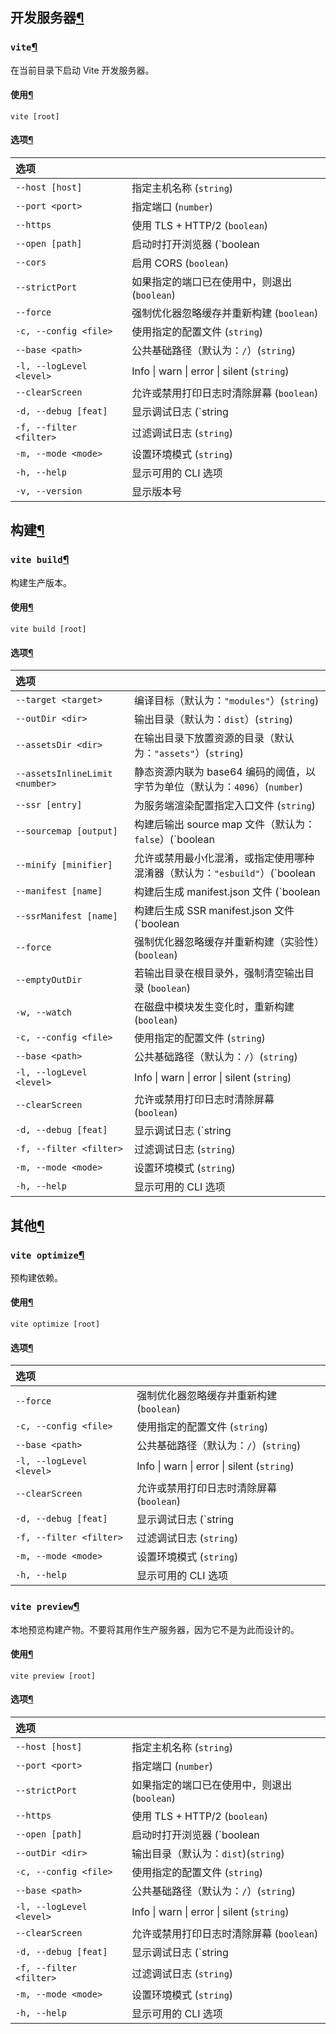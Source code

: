 ## 开发服务器[¶](https://cn.vitejs.dev/guide/cli.html#dev-server)

### `vite`[¶](https://cn.vitejs.dev/guide/cli.html#vite)

在当前目录下启动 Vite 开发服务器。

#### 使用[¶](https://cn.vitejs.dev/guide/cli.html#usage)



```
vite [root]
```

#### 选项[¶](https://cn.vitejs.dev/guide/cli.html#options)

| 选项                     |                                              |
| :----------------------- | :------------------------------------------- |
| `--host [host]`          | 指定主机名称 (`string`)                      |
| `--port <port>`          | 指定端口 (`number`)                          |
| `--https`                | 使用 TLS + HTTP/2 (`boolean`)                |
| `--open [path]`          | 启动时打开浏览器 (`boolean | string`)        |
| `--cors`                 | 启用 CORS (`boolean`)                        |
| `--strictPort`           | 如果指定的端口已在使用中，则退出 (`boolean`) |
| `--force`                | 强制优化器忽略缓存并重新构建 (`boolean`)     |
| `-c, --config <file>`    | 使用指定的配置文件 (`string`)                |
| `--base <path>`          | 公共基础路径（默认为：`/`）(`string`)        |
| `-l, --logLevel <level>` | Info \| warn \| error \| silent (`string`)   |
| `--clearScreen`          | 允许或禁用打印日志时清除屏幕 (`boolean`)     |
| `-d, --debug [feat]`     | 显示调试日志 (`string | boolean`)            |
| `-f, --filter <filter>`  | 过滤调试日志 (`string`)                      |
| `-m, --mode <mode>`      | 设置环境模式 (`string`)                      |
| `-h, --help`             | 显示可用的 CLI 选项                          |
| `-v, --version`          | 显示版本号                                   |

## 构建[¶](https://cn.vitejs.dev/guide/cli.html#build)

### `vite build`[¶](https://cn.vitejs.dev/guide/cli.html#vite-build)

构建生产版本。

#### 使用[¶](https://cn.vitejs.dev/guide/cli.html#usage-1)



```
vite build [root]
```

#### 选项[¶](https://cn.vitejs.dev/guide/cli.html#options-1)

| 选项                           |                                                              |
| :----------------------------- | :----------------------------------------------------------- |
| `--target <target>`            | 编译目标（默认为：`"modules"`）(`string`)                    |
| `--outDir <dir>`               | 输出目录（默认为：`dist`）(`string`)                         |
| `--assetsDir <dir>`            | 在输出目录下放置资源的目录（默认为：`"assets"`）(`string`)   |
| `--assetsInlineLimit <number>` | 静态资源内联为 base64 编码的阈值，以字节为单位（默认为：`4096`）(`number`) |
| `--ssr [entry]`                | 为服务端渲染配置指定入口文件 (`string`)                      |
| `--sourcemap [output]`         | 构建后输出 source map 文件（默认为：`false`）(`boolean | "inline" | "hidden"`) |
| `--minify [minifier]`          | 允许或禁用最小化混淆，或指定使用哪种混淆器（默认为：`"esbuild"`）(`boolean | "terser" | "esbuild"`) |
| `--manifest [name]`            | 构建后生成 manifest.json 文件 (`boolean | string`)           |
| `--ssrManifest [name]`         | 构建后生成 SSR manifest.json 文件 (`boolean | string`)       |
| `--force`                      | 强制优化器忽略缓存并重新构建（实验性）(`boolean`)            |
| `--emptyOutDir`                | 若输出目录在根目录外，强制清空输出目录 (`boolean`)           |
| `-w, --watch`                  | 在磁盘中模块发生变化时，重新构建 (`boolean`)                 |
| `-c, --config <file>`          | 使用指定的配置文件 (`string`)                                |
| `--base <path>`                | 公共基础路径（默认为：`/`）(`string`)                        |
| `-l, --logLevel <level>`       | Info \| warn \| error \| silent (`string`)                   |
| `--clearScreen`                | 允许或禁用打印日志时清除屏幕 (`boolean`)                     |
| `-d, --debug [feat]`           | 显示调试日志 (`string | boolean`)                            |
| `-f, --filter <filter>`        | 过滤调试日志 (`string`)                                      |
| `-m, --mode <mode>`            | 设置环境模式 (`string`)                                      |
| `-h, --help`                   | 显示可用的 CLI 选项                                          |

## 其他[¶](https://cn.vitejs.dev/guide/cli.html#others)

### `vite optimize`[¶](https://cn.vitejs.dev/guide/cli.html#vite-optimize)

预构建依赖。

#### 使用[¶](https://cn.vitejs.dev/guide/cli.html#usage-2)



```
vite optimize [root]
```

#### 选项[¶](https://cn.vitejs.dev/guide/cli.html#options-2)

| 选项                     |                                            |
| :----------------------- | :----------------------------------------- |
| `--force`                | 强制优化器忽略缓存并重新构建 (`boolean`)   |
| `-c, --config <file>`    | 使用指定的配置文件 (`string`)              |
| `--base <path>`          | 公共基础路径（默认为：`/`）(`string`)      |
| `-l, --logLevel <level>` | Info \| warn \| error \| silent (`string`) |
| `--clearScreen`          | 允许或禁用打印日志时清除屏幕 (`boolean`)   |
| `-d, --debug [feat]`     | 显示调试日志 (`string | boolean`)          |
| `-f, --filter <filter>`  | 过滤调试日志 (`string`)                    |
| `-m, --mode <mode>`      | 设置环境模式 (`string`)                    |
| `-h, --help`             | 显示可用的 CLI 选项                        |

### `vite preview`[¶](https://cn.vitejs.dev/guide/cli.html#vite-preview)

本地预览构建产物。不要将其用作生产服务器，因为它不是为此而设计的。

#### 使用[¶](https://cn.vitejs.dev/guide/cli.html#usage-3)



```
vite preview [root]
```

#### 选项[¶](https://cn.vitejs.dev/guide/cli.html#options-3)

| 选项                     |                                              |
| :----------------------- | :------------------------------------------- |
| `--host [host]`          | 指定主机名称 (`string`)                      |
| `--port <port>`          | 指定端口 (`number`)                          |
| `--strictPort`           | 如果指定的端口已在使用中，则退出 (`boolean`) |
| `--https`                | 使用 TLS + HTTP/2 (`boolean`)                |
| `--open [path]`          | 启动时打开浏览器 (`boolean | string`)        |
| `--outDir <dir>`         | 输出目录（默认为：`dist`)(`string`)          |
| `-c, --config <file>`    | 使用指定的配置文件 (`string`)                |
| `--base <path>`          | 公共基础路径（默认为：`/`）(`string`)        |
| `-l, --logLevel <level>` | Info \| warn \| error \| silent (`string`)   |
| `--clearScreen`          | 允许或禁用打印日志时清除屏幕 (`boolean`)     |
| `-d, --debug [feat]`     | 显示调试日志 (`string | boolean`)            |
| `-f, --filter <filter>`  | 过滤调试日志 (`string`)                      |
| `-m, --mode <mode>`      | 设置环境模式 (`string`)                      |
| `-h, --help`             | 显示可用的 CLI 选项                          |